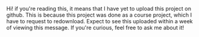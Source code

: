Hi! if you're reading this, it means that I have yet to upload this project on github. This is because this project was done as a course project, which I have to request to redownload. Expect to see this uploaded within a week of viewing this message. If you're curious, feel free to ask me about it!
